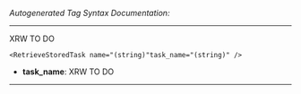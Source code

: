 _Autogenerated Tag Syntax Documentation:_

---
XRW TO DO

```
<RetrieveStoredTask name="(string)"task_name="(string)" />
```

-   **task_name**: XRW TO DO

---
